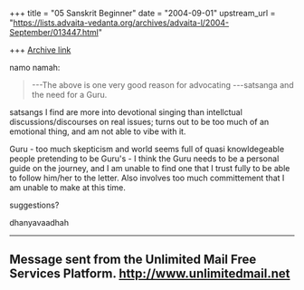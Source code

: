 +++
title = "05 Sanskrit Beginner"
date = "2004-09-01"
upstream_url = "https://lists.advaita-vedanta.org/archives/advaita-l/2004-September/013447.html"

+++
[Archive link](https://lists.advaita-vedanta.org/archives/advaita-l/2004-September/013447.html)

namo namah:

> ---The above is one very good reason for advocating
> ---satsanga and the need for a Guru. 

 satsangs I find are more into devotional singing than 
intellctual discussions/discourses on real issues; turns out 
to be too much of an emotional thing, and am not able to vibe 
with it.

 Guru - too much skepticism and world seems full of quasi 
knowldegeable people pretending to be Guru's - I think the 
Guru needs to be a personal guide on the journey, and I am 
unable to find one that I trust fully to be able to follow 
him/her to the letter. Also involves too much committement 
that I am unable to make at this time.

suggestions?

dhanyavaadhah 


--------------------------------------
Message sent from the
Unlimited Mail Free Services Platform.
http://www.unlimitedmail.net
--------------------------------------



